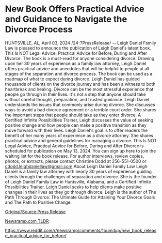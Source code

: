 # New Book Offers Practical Advice and Guidance to Navigate the Divorce Process

HUNTSVILLE, AL, April 03, 2024 /24-7PressRelease/ -- Leigh Daniel Family Law is pleased to announce the publication of Leigh Daniel's latest book, This Is NOT Legal Advice, Practical Advice for Before, During and After Divorce.  The book is a must-read for anyone considering divorce. Drawing upon her 30 years of experience as a family law attorney, Leigh Daniel offers practical advice and anecdotes that will be helpful to people at all stages of the separation and divorce process. The book can be used as a roadmap of what to expect during divorce.  Leigh Daniel has guided thousands of clients on the divorce journey and has been a witness to both heartbreak and healing.   Divorce can be the most stressful experience that people go through in their lives. It's not a step that anyone should take without careful thought, preparation, and trusted guidance.  Leigh Daniel understands the issues that commonly arise during divorce. She discusses ways to avoid a bad divorce agreement or a terrible court order. She shares the important steps that people should take as they enter divorce. A Certified Infinite Possibilities Trainer, Leigh discusses the value of seeking positive change and how people can make a positive transition as they move forward with their lives.  Leigh Daniel's goal is to offer readers the benefit of her many years of experience as a divorce attorney. She shares practical advice and general guidelines for managing a divorce.  This Is NOT Legal Advice, Practical Advice for Before, During and After Divorce is scheduled for publication on May 13, 2024. You can sign up here to join the waiting list for the book release. For author interviews, review copies, photos, or extracts, please contact Christine Dodd at 256-551-0500 or cdodd.leighdaniellaw@gmail.com  About Leigh Daniel Family Law  Leigh Daniel is a family law attorney with nearly 30 years of experience guiding clients through the challenges of separation and divorce. She is the founder of Leigh Daniel Family Law in Huntsville, Alabama, and a Certified Infinite Possibilities Trainer. Leigh Daniel seeks to help clients make positive changes in their lives as they go through divorce. Leigh is the author of The Path Through Divorce: The Ultimate Guide for Attaining Your Divorce Goals and The Path to Positive Change. 

[Original/Source Press Release](https://www.24-7pressrelease.com/press-release/509615/new-book-offers-practical-advice-and-guidance-to-navigate-the-divorce-process)
                    

[Newsramp.com TLDR](None) 

https://www.reddit.com/r/newsramp/comments/1bumdup/new_book_release_practical_advice_for_before/